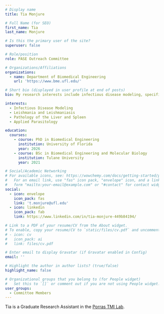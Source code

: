 ```yaml
---
# Display name
title: Tia Monjure

# Full Name (for SEO)
first_name: Tia
last_name: Monjure

# Is this the primary user of the site?
superuser: false

# Role/position
role: PASE Outreach Committee

# Organizations/Affiliations
organizations:
  - name: Department of Biomedical Engineering
    url: 'https://www.bme.ufl.edu/'

# Short bio (displayed in user profile at end of posts)
bio: My research interests include infectious disease modeling, specifically of the Leishmania parasite and its affects on the liver and spleen.

interests:
  - Infectious Disease Modeling
  - Leishmania and Leishmaniasis
  - Pathology of the Liver and Spleen
  - Applied Parasitology

education:
  courses:
    - course: PhD in Biomedical Engineering
      institution: University of Florida
      year: 2026
    - course: BSc in Biomedical Engineering and Molecular Biology
      institution: Tulane University
      year: 2021

# Social/Academic Networking
# For available icons, see: https://wowchemy.com/docs/getting-started/page-builder/#icons
#   For an email link, use "fas" icon pack, "envelope" icon, and a link in the
#   form "mailto:your-email@example.com" or "#contact" for contact widget.
social:
  - icon: envelope
    icon_pack: fas
    link: 't.monjure@ufl.edu'
  - icon: linkedin
    icon_pack: fab
    link: https://www.linkedin.com/in/tia-monjure-449b84194/

# Link to a PDF of your resume/CV from the About widget.
# To enable, copy your resume/CV to `static/files/cv.pdf` and uncomment the lines below.
# - icon: cv
#   icon_pack: ai
#   link: files/cv.pdf

# Enter email to display Gravatar (if Gravatar enabled in Config)
email: ''

# Highlight the author in author lists? (true/false)
highlight_name: false

# Organizational groups that you belong to (for People widget)
#   Set this to `[]` or comment out if you are not using People widget.
user_groups:
  - Committee Members
---
```


Tia is a Graduate Research Assistant in the [Porras TMI Lab](https://www.porrastmilab.org/).
